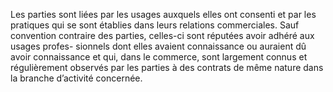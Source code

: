 Les parties sont liées par les usages auxquels elles ont consenti et par les pratiques
qui se sont établies dans leurs relations commerciales.
Sauf convention contraire des parties, celles-ci sont réputées avoir adhéré aux usages profes-
sionnels dont elles avaient connaissance ou auraient dû avoir connaissance et qui, dans le
commerce, sont largement connus et régulièrement observés par les parties à des contrats de
même nature dans la branche d’activité concernée.